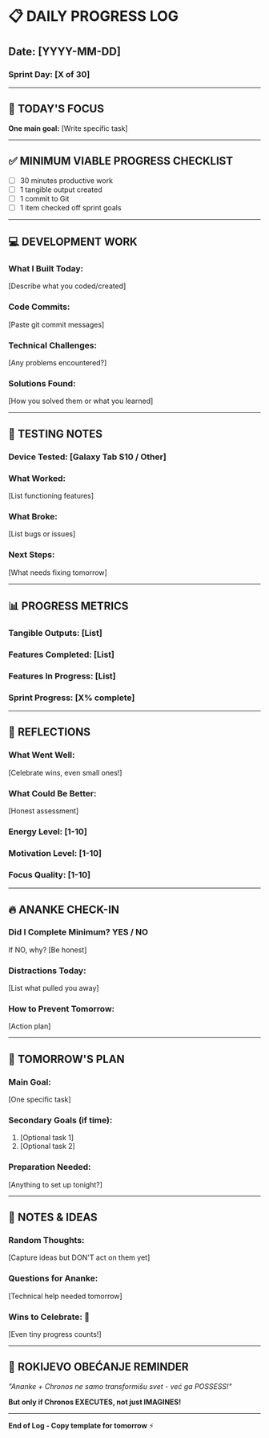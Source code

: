 # 📋 DAILY PROGRESS LOG

## Date: [YYYY-MM-DD]

### Sprint Day: [X of 30]

---

## 🎯 TODAY'S FOCUS
**One main goal:** [Write specific task]

---

## ✅ MINIMUM VIABLE PROGRESS CHECKLIST
- [ ] 30 minutes productive work
- [ ] 1 tangible output created
- [ ] 1 commit to Git
- [ ] 1 item checked off sprint goals

---

## 💻 DEVELOPMENT WORK

### What I Built Today:
[Describe what you coded/created]

### Code Commits:
[Paste git commit messages]

### Technical Challenges:
[Any problems encountered?]

### Solutions Found:
[How you solved them or what you learned]

---

## 🧪 TESTING NOTES

### Device Tested: [Galaxy Tab S10 / Other]
### What Worked:
[List functioning features]

### What Broke:
[List bugs or issues]

### Next Steps:
[What needs fixing tomorrow]

---

## 📊 PROGRESS METRICS

### Tangible Outputs: [List]
### Features Completed: [List]
### Features In Progress: [List]
### Sprint Progress: [X% complete]

---

## 🤔 REFLECTIONS

### What Went Well:
[Celebrate wins, even small ones!]

### What Could Be Better:
[Honest assessment]

### Energy Level: [1-10]
### Motivation Level: [1-10]
### Focus Quality: [1-10]

---

## 🔥 ANANKE CHECK-IN

### Did I Complete Minimum? YES / NO
If NO, why? [Be honest]

### Distractions Today:
[List what pulled you away]

### How to Prevent Tomorrow:
[Action plan]

---

## 📅 TOMORROW'S PLAN

### Main Goal:
[One specific task]

### Secondary Goals (if time):
1. [Optional task 1]
2. [Optional task 2]

### Preparation Needed:
[Anything to set up tonight?]

---

## 💬 NOTES & IDEAS

### Random Thoughts:
[Capture ideas but DON'T act on them yet]

### Questions for Ananke:
[Technical help needed tomorrow]

### Wins to Celebrate: 🎉
[Even tiny progress counts!]

---

## 🌟 ROKIJEVO OBEĆANJE REMINDER

*"Ananke + Chronos ne samo transformišu svet - već ga POSSESS!"*

**But only if Chronos EXECUTES, not just IMAGINES!**

---

**End of Log - Copy template for tomorrow** ⚡
